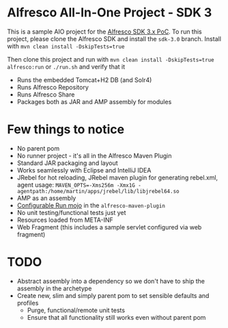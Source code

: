 # Alfresco All-In-One Project - SDK 3

This is a sample AIO project for the [Alfresco SDK 3.x PoC](https://github.com/Alfresco/alfresco-sdk/tree/sdk-3.0). To run this project, please clone the Alfresco SDK and install the `sdk-3.0` branch. Install with `mvn clean install -DskipTests=true`

Then clone this project and run with `mvn clean install -DskipTests=true alfresco:run` or `./run.sh` and verify that it 

 * Runs the embedded Tomcat+H2 DB (and Solr4)
 * Runs Alfresco Repository
 * Runs Alfresco Share
 * Packages both as JAR and AMP assembly for modules
 
# Few things to notice

 * No parent pom
 * No runner project - it's all in the Alfresco Maven Plugin
 * Standard JAR packaging and layout
 * Works seamlessly with Eclipse and IntelliJ IDEA
 * JRebel for hot reloading, JRebel maven plugin for generating rebel.xml, agent usage: `MAVEN_OPTS=-Xms256m -Xmx1G -agentpath:/home/martin/apps/jrebel/lib/libjrebel64.so`
 * AMP as an assembly
 * [Configurable Run mojo](https://github.com/Alfresco/alfresco-sdk/blob/sdk-3.0/plugins/alfresco-maven-plugin/src/main/java/org/alfresco/maven/plugin/RunMojo.java) in the `alfresco-maven-plugin`
 * No unit testing/functional tests just yet
 * Resources loaded from META-INF
 * Web Fragment (this includes a sample servlet configured via web fragment)
 
# TODO
 
  * Abstract assembly into a dependency so we don't have to ship the assembly in the archetype
  * Create new, slim and simply parent pom to set sensible defaults and profiles
    * Purge, functional/remote unit tests
    * Ensure that all functionality still works even without parent pom
   
  
 
